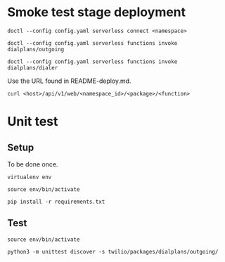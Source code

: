 # Smoke test stage deployment

    doctl --config config.yaml serverless connect <namespace>

    doctl --config config.yaml serverless functions invoke dialplans/outgoing
    
    doctl --config config.yaml serverless functions invoke dialplans/dialer

Use the URL found in README-deploy.md.

    curl <host>/api/v1/web/<namespace_id>/<package>/<function>

# Unit test

## Setup

To be done once.

    virtualenv env
    
    source env/bin/activate
    
    pip install -r requirements.txt
        
## Test

    source env/bin/activate
    
    python3 -m unittest discover -s twilio/packages/dialplans/outgoing/

